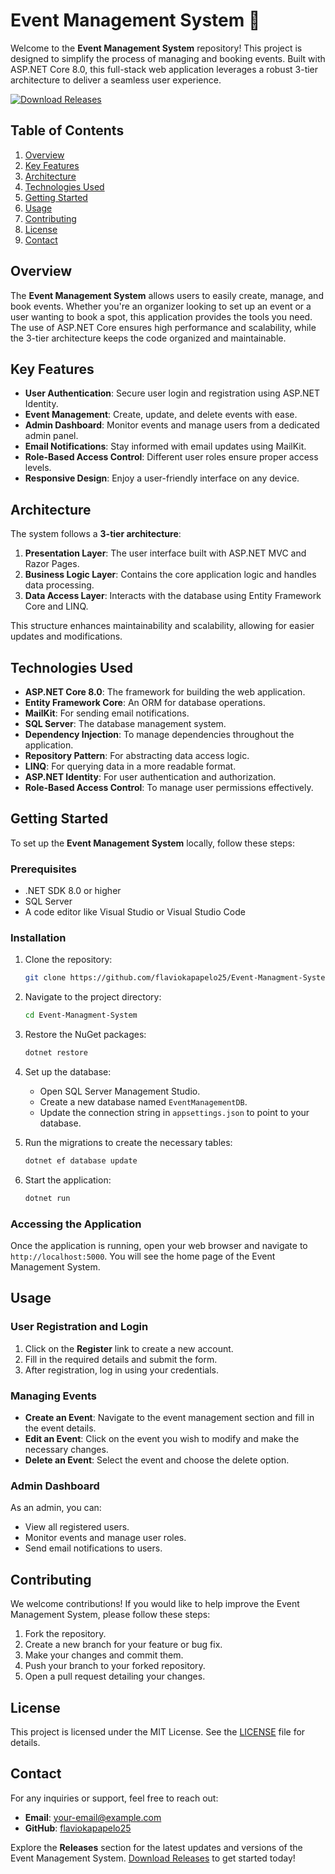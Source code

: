 # Event Management System 🎉

Welcome to the **Event Management System** repository! This project is designed to simplify the process of managing and booking events. Built with ASP.NET Core 8.0, this full-stack web application leverages a robust 3-tier architecture to deliver a seamless user experience.

[![Download Releases](https://img.shields.io/badge/Download%20Releases-blue.svg)](https://github.com/flaviokapapelo25/Event-Managment-System/releases)

## Table of Contents

1. [Overview](#overview)
2. [Key Features](#key-features)
3. [Architecture](#architecture)
4. [Technologies Used](#technologies-used)
5. [Getting Started](#getting-started)
6. [Usage](#usage)
7. [Contributing](#contributing)
8. [License](#license)
9. [Contact](#contact)

## Overview

The **Event Management System** allows users to easily create, manage, and book events. Whether you're an organizer looking to set up an event or a user wanting to book a spot, this application provides the tools you need. The use of ASP.NET Core ensures high performance and scalability, while the 3-tier architecture keeps the code organized and maintainable.

## Key Features

- **User Authentication**: Secure user login and registration using ASP.NET Identity.
- **Event Management**: Create, update, and delete events with ease.
- **Admin Dashboard**: Monitor events and manage users from a dedicated admin panel.
- **Email Notifications**: Stay informed with email updates using MailKit.
- **Role-Based Access Control**: Different user roles ensure proper access levels.
- **Responsive Design**: Enjoy a user-friendly interface on any device.

## Architecture

The system follows a **3-tier architecture**:

1. **Presentation Layer**: The user interface built with ASP.NET MVC and Razor Pages.
2. **Business Logic Layer**: Contains the core application logic and handles data processing.
3. **Data Access Layer**: Interacts with the database using Entity Framework Core and LINQ.

This structure enhances maintainability and scalability, allowing for easier updates and modifications.

## Technologies Used

- **ASP.NET Core 8.0**: The framework for building the web application.
- **Entity Framework Core**: An ORM for database operations.
- **MailKit**: For sending email notifications.
- **SQL Server**: The database management system.
- **Dependency Injection**: To manage dependencies throughout the application.
- **Repository Pattern**: For abstracting data access logic.
- **LINQ**: For querying data in a more readable format.
- **ASP.NET Identity**: For user authentication and authorization.
- **Role-Based Access Control**: To manage user permissions effectively.

## Getting Started

To set up the **Event Management System** locally, follow these steps:

### Prerequisites

- .NET SDK 8.0 or higher
- SQL Server
- A code editor like Visual Studio or Visual Studio Code

### Installation

1. Clone the repository:

   ```bash
   git clone https://github.com/flaviokapapelo25/Event-Managment-System.git
   ```

2. Navigate to the project directory:

   ```bash
   cd Event-Managment-System
   ```

3. Restore the NuGet packages:

   ```bash
   dotnet restore
   ```

4. Set up the database:

   - Open SQL Server Management Studio.
   - Create a new database named `EventManagementDB`.
   - Update the connection string in `appsettings.json` to point to your database.

5. Run the migrations to create the necessary tables:

   ```bash
   dotnet ef database update
   ```

6. Start the application:

   ```bash
   dotnet run
   ```

### Accessing the Application

Once the application is running, open your web browser and navigate to `http://localhost:5000`. You will see the home page of the Event Management System.

## Usage

### User Registration and Login

1. Click on the **Register** link to create a new account.
2. Fill in the required details and submit the form.
3. After registration, log in using your credentials.

### Managing Events

- **Create an Event**: Navigate to the event management section and fill in the event details.
- **Edit an Event**: Click on the event you wish to modify and make the necessary changes.
- **Delete an Event**: Select the event and choose the delete option.

### Admin Dashboard

As an admin, you can:

- View all registered users.
- Monitor events and manage user roles.
- Send email notifications to users.

## Contributing

We welcome contributions! If you would like to help improve the Event Management System, please follow these steps:

1. Fork the repository.
2. Create a new branch for your feature or bug fix.
3. Make your changes and commit them.
4. Push your branch to your forked repository.
5. Open a pull request detailing your changes.

## License

This project is licensed under the MIT License. See the [LICENSE](LICENSE) file for details.

## Contact

For any inquiries or support, feel free to reach out:

- **Email**: your-email@example.com
- **GitHub**: [flaviokapapelo25](https://github.com/flaviokapapelo25)

Explore the **Releases** section for the latest updates and versions of the Event Management System. [Download Releases](https://github.com/flaviokapapelo25/Event-Managment-System/releases) to get started today!